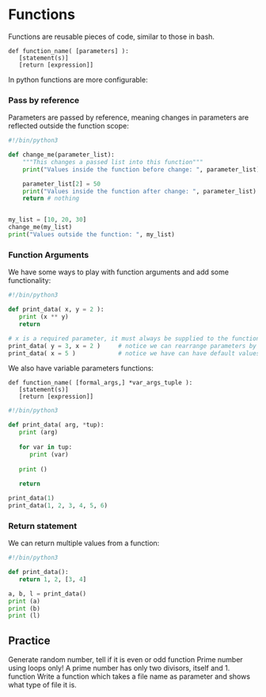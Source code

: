 # Functions
Functions are reusable pieces of code, similar to those in bash.
```text
def function_name( [parameters] ):
   [statement(s)]
   [return [expression]]
```
In python functions are more configurable:

### Pass by reference
Parameters are passed by reference, meaning changes in parameters are reflected outside the function scope:

```python
#!/bin/python3

def change_me(parameter_list):
    """This changes a passed list into this function"""
    print("Values inside the function before change: ", parameter_list)

    parameter_list[2] = 50
    print("Values inside the function after change: ", parameter_list)
    return # nothing


my_list = [10, 20, 30]
change_me(my_list)
print("Values outside the function: ", my_list)
```

### Function Arguments
We have some ways to play with function arguments and add some functionality:
```python
#!/bin/python3

def print_data( x, y = 2 ):
   print (x ** y)
   return

# x is a required parameter, it must always be supplied to the function
print_data( y = 3, x = 2 )     # notice we can rearrange parameters by naming them (keyword args)
print_data( x = 5 )            # notice we have can have default values for parameters
```
We also have variable parameters functions:
```text
def function_name( [formal_args,] *var_args_tuple ):
   [statement(s)]
   [return [expression]]
```
```python
#!/bin/python3

def print_data( arg, *tup):
   print (arg)
   
   for var in tup:
      print (var)
       
   print ()    
       
   return

print_data(1)
print_data(1, 2, 3, 4, 5, 6)
```

### Return statement
We can return multiple values from a function:
```python
#!/bin/python3

def print_data():
   return 1, 2, [3, 4]

a, b, l = print_data()
print (a)
print (b)
print (l)
```

## Practice
Generate random number, tell if it is even or odd function
Prime number using loops only! A prime number has only two divisors, itself and 1. function
Write a function which takes a file name as parameter and shows what type of file it is.

